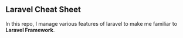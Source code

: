 ## Laravel Cheat Sheet

In this repo, I manage various features of laravel to make me familiar to <strong>Laravel Framework</strong>.

